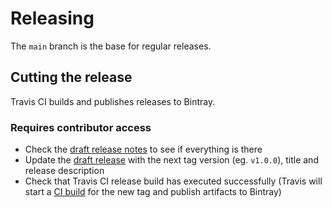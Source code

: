 # Releasing

The `main` branch is the base for regular releases.

## Cutting the release

Travis CI builds and publishes releases to Bintray.

### Requires contributor access

- Check the [draft release notes](https://github.com/lightbend/sbt-bill-of-materials/releases) to see if everything is there
- Update the [draft release](https://github.com/lightbend/sbt-bill-of-materials/releases) with the next tag version (eg. `v1.0.0`), title and release description
- Check that Travis CI release build has executed successfully (Travis will start a [CI build](https://travis-ci.com/github/lightbend/sbt-bill-of-materials/builds)
  for the new tag and publish artifacts to Bintray)
